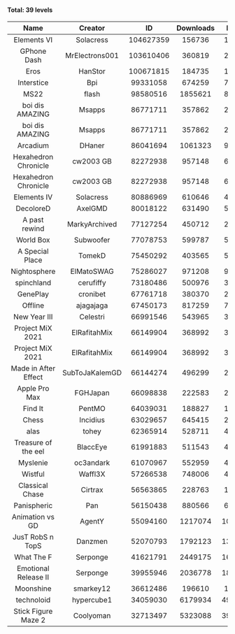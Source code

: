 #### Total: 39 levels

| Name | Creator | ID | Downloads | Likes |
|:---:|:---:|:---:|:---:|:---:|
| Elements VI | Solacress | 104627359 | 156736 | 11788
| GPhone Dash | MrElectrons001 | 103610406 | 360819 | 25495
| Eros | HanStor | 100671815 | 184735 | 15104
| Interstice | Bpi | 99331058 | 674259 | 70997
| MS22 | flash | 98580516 | 1855621 | 83349
| boi dis AMAZING | Msapps | 86771711 | 357862 | 25089
| boi dis AMAZING | Msapps | 86771711 | 357862 | 25089
| Arcadium | DHaner | 86041694 | 1061323 | 99448
| Hexahedron Chronicle | cw2003 GB | 82272938 | 957148 | 66306
| Hexahedron Chronicle | cw2003 GB | 82272938 | 957148 | 66306
| Elements IV | Solacress | 80886969 | 610646 | 42773
| DecoloreD | AxelGMD | 80018122 | 631490 | 53244
| A past rewind | MarkyArchived | 77127254 | 450712 | 29971
| World Box | Subwoofer | 77078753 | 599787 | 55856
| A Special Place | TomekD | 75450292 | 403565 | 58407
| Nightosphere | ElMatoSWAG | 75286027 | 971208 | 94044
| spinchland | cerufiffy | 73180486 | 500976 | 38149
| GenePlay | cronibet | 67761718 | 380370 | 24364
| Offline | ajagajaga | 67450173 | 817259 | 77920
| New Year III | Celestri | 66991546 | 543965 | 35474
| Project MiX 2021 | ElRafitahMix | 66149904 | 368992 | 30569
| Project MiX 2021 | ElRafitahMix | 66149904 | 368992 | 30569
| Made in After Effect | SubToJaKalemGD | 66144274 | 496299 | 29510
| Apple Pro Max | FGHJapan | 66098838 | 222583 | 21078
| Find It | PentMO | 64039031 | 188827 | 13357
| Chess | Incidius | 63029657 | 645415 | 28840
| alas | tohey | 62365914 | 528711 | 44655
| Treasure of the eel | BlaccEye | 61991883 | 511543 | 48514
| Myslenie | oc3andark | 61070967 | 552959 | 41396
| Wistful | Waffl3X | 57266538 | 748006 | 42709
| Classical Chase | Cirtrax | 56563865 | 228763 | 15456
| Panispheric | Pan | 56150438 | 880566 | 66110
| Animation vs GD | AgentY | 55094160 | 1217074 | 104335
| JusT RobS n TopS | Danzmen | 52070793 | 1792123 | 133258
| What The F | Serponge | 41621791 | 2449175 | 162762
| Emotional Release II | Serponge | 39955946 | 2036778 | 182341
| Moonshine | smarkey12 | 36612486 | 196610 | 10211
| technoloid | hypercube1 | 34059030 | 6179934 | 498532
| Stick Figure Maze 2 | Coolyoman | 32713497 | 5323088 | 390700
